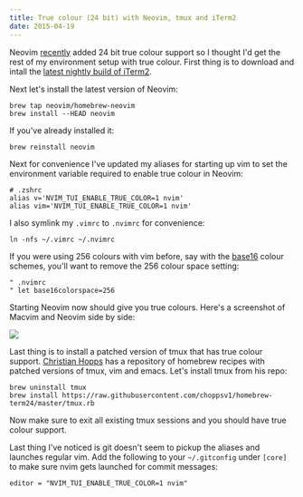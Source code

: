 ```yaml
---
title: True colour (24 bit) with Neovim, tmux and iTerm2
date: 2015-04-19
---
```


Neovim [recently](https://github.com/neovim/neovim/pull/2198) added 24 bit true
colour support so I thought I'd get the rest of my environment setup with true
colour. First thing is to download and intall the [latest nightly build of
iTerm2](https://iterm2.com/nightly/latest).

Next let's install the latest version of Neovim:

```shell
brew tap neovim/homebrew-neovim
brew install --HEAD neovim
```

If you've already installed it:

```shell
brew reinstall neovim
```

Next for convenience I've updated my aliases for starting up vim to set the
environment variable required to enable true colour in Neovim:

    # .zshrc
    alias v='NVIM_TUI_ENABLE_TRUE_COLOR=1 nvim'
    alias vim='NVIM_TUI_ENABLE_TRUE_COLOR=1 nvim'

I also symlink my `.vimrc` to `.nvimrc` for convenience:

```shell
ln -nfs ~/.vimrc ~/.nvimrc
```

If you were using 256 colours with vim before, say with the
[base16](https://github.com/chriskempson/base16-vim) colour schemes, you'll
want to remove the 256 colour space setting:

    " .nvimrc
    " let base16colorspace=256

Starting Neovim now should give you true colours. Here's a screenshot of Macvim
and Neovim side by side:

<img src="https://cloud.githubusercontent.com/assets/141213/7218166/9ad7fbf6-e6a0-11e4-9481-39a5eb095c5e.png">

Last thing is to install a patched version of tmux that has true colour
support. [Christian Hopps](https://github.com/choppsv1) has a repository of
homebrew recipes with patched versions of tmux, vim and emacs. Let's install
tmux from his repo:

```shell
brew uninstall tmux
brew install https://raw.githubusercontent.com/choppsv1/homebrew-term24/master/tmux.rb
```

Now make sure to exit all existing tmux sessions and you should have true
colour support.

Last thing I've noticed is git doesn't seem to pickup the aliases and launches
regular vim. Add the following to your `~/.gitconfig` under `[core]` to make
sure nvim gets launched for commit messages:

    editor = "NVIM_TUI_ENABLE_TRUE_COLOR=1 nvim"
